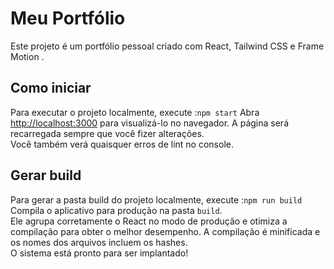 # Meu Portfólio

Este projeto é um portfólio pessoal criado com React, Tailwind CSS e Frame Motion .

## Como iniciar

Para executar o projeto localmente, execute :`npm start`
Abra [http://localhost:3000](http://localhost:3000) para visualizá-lo no navegador.
A página será recarregada sempre que você fizer alterações.\
Você também verá quaisquer erros de lint no console.

## Gerar build

Para gerar a pasta build do projeto localmente, execute :`npm run build`
Compila o aplicativo para produção na pasta `build`.\
Ele agrupa corretamente o React no modo de produção e otimiza a compilação para obter o melhor desempenho.
A compilação é minificada e os nomes dos arquivos incluem os hashes.\
O sistema está pronto para ser implantado!
